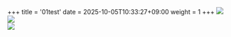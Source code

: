 +++
title = '01test'
date = 2025-10-05T10:33:27+09:00
weight = 1
+++
![](https://upload.wikimedia.org/wikipedia/commons/thumb/1/12/Cygnus_cygnus_-WWT_Welney%2C_Ouse_Washes%2C_The_Fens%2C_England-8.jpg/1280px-Cygnus_cygnus_-WWT_Welney%2C_Ouse_Washes%2C_The_Fens%2C_England-8.jpg)  
![](https://upload.wikimedia.org/wikipedia/commons/thumb/1/12/Cygnus_cygnus_-WWT_Welney%2C_Ouse_Washes%2C_The_Fens%2C_England-8.jpg/1280px-Cygnus_cygnus_-WWT_Welney%2C_Ouse_Washes%2C_The_Fens%2C_England-8.jpg)  
![](https://upload.wikimedia.org/wikipedia/commons/thumb/1/12/Cygnus_cygnus_-WWT_Welney%2C_Ouse_Washes%2C_The_Fens%2C_England-8.jpg/1280px-Cygnus_cygnus_-WWT_Welney%2C_Ouse_Washes%2C_The_Fens%2C_England-8.jpg)  